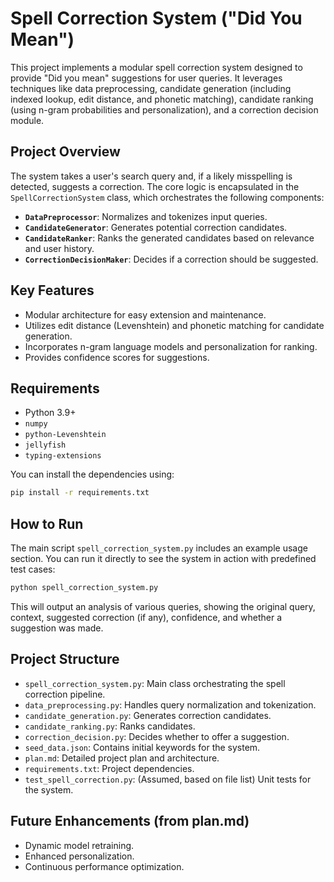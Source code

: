 # Spell Correction System ("Did You Mean")

This project implements a modular spell correction system designed to provide "Did you mean" suggestions for user queries. It leverages techniques like data preprocessing, candidate generation (including indexed lookup, edit distance, and phonetic matching), candidate ranking (using n-gram probabilities and personalization), and a correction decision module.

## Project Overview

The system takes a user's search query and, if a likely misspelling is detected, suggests a correction. The core logic is encapsulated in the `SpellCorrectionSystem` class, which orchestrates the following components:

-   **`DataPreprocessor`**: Normalizes and tokenizes input queries.
-   **`CandidateGenerator`**: Generates potential correction candidates.
-   **`CandidateRanker`**: Ranks the generated candidates based on relevance and user history.
-   **`CorrectionDecisionMaker`**: Decides if a correction should be suggested.

## Key Features

-   Modular architecture for easy extension and maintenance.
-   Utilizes edit distance (Levenshtein) and phonetic matching for candidate generation.
-   Incorporates n-gram language models and personalization for ranking.
-   Provides confidence scores for suggestions.

## Requirements

-   Python 3.9+
-   `numpy`
-   `python-Levenshtein`
-   `jellyfish`
-   `typing-extensions`

You can install the dependencies using:
```bash
pip install -r requirements.txt
```

## How to Run

The main script `spell_correction_system.py` includes an example usage section. You can run it directly to see the system in action with predefined test cases:

```bash
python spell_correction_system.py
```

This will output an analysis of various queries, showing the original query, context, suggested correction (if any), confidence, and whether a suggestion was made.

## Project Structure

-   `spell_correction_system.py`: Main class orchestrating the spell correction pipeline.
-   `data_preprocessing.py`: Handles query normalization and tokenization.
-   `candidate_generation.py`: Generates correction candidates.
-   `candidate_ranking.py`: Ranks candidates.
-   `correction_decision.py`: Decides whether to offer a suggestion.
-   `seed_data.json`: Contains initial keywords for the system.
-   `plan.md`: Detailed project plan and architecture.
-   `requirements.txt`: Project dependencies.
-   `test_spell_correction.py`: (Assumed, based on file list) Unit tests for the system.

## Future Enhancements (from plan.md)

-   Dynamic model retraining.
-   Enhanced personalization.
-   Continuous performance optimization.